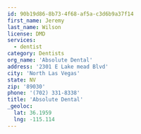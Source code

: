 ```yaml
---
id: 90b19d86-8b73-4f68-af5a-c3d6b9a37f14
first_name: Jeremy
last_name: Wilson
license: DMD
services:
  - dentist
category: Dentists
org_name: 'Absolute Dental'
address: '2301 E Lake mead Blvd'
city: 'North Las Vegas'
state: NV
zip: '89030'
phone: '(702) 331-8338'
title: 'Absolute Dental'
_geoloc:
  lat: 36.1959
  lng: -115.114
---
```

